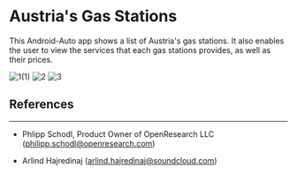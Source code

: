 # Austria's Gas Stations

This Android-Auto app shows a list of Austria's gas stations. It also enables the user to view the services that each gas stations provides, as well as their prices.


![1(1)](https://user-images.githubusercontent.com/81407688/184648610-7d3eda30-9530-4511-9f1f-1fabbba10c73.png)
![2](https://user-images.githubusercontent.com/81407688/184648620-d8b1ea33-6e98-42d5-94c3-22f750240834.png)
![3](https://user-images.githubusercontent.com/81407688/184648621-31066931-23c9-4140-ab01-78e330bfea08.png)

## References
---
- Phlipp Schodl, Product Owner of OpenResearch LLC (philipp.schodl@openresearch.com)

- Arlind Hajredinaj (arlind.hajredinaj@soundcloud.com)
